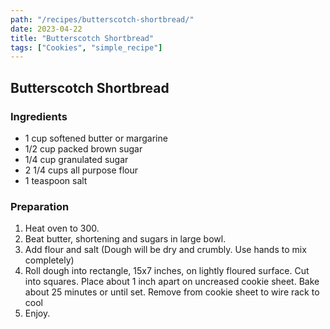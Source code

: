```yaml
---
path: "/recipes/butterscotch-shortbread/"
date: 2023-04-22
title: "Butterscotch Shortbread"
tags: ["Cookies", "simple_recipe"]
---
```


## Butterscotch Shortbread
### Ingredients

- 1 cup softened butter or margarine
- 1/2 cup packed brown sugar
- 1/4 cup granulated sugar
- 2 1/4 cups all purpose flour
- 1 teaspoon salt 


### Preparation

1. Heat oven to 300. 
2. Beat butter, shortening and sugars in large bowl. 
3. Add flour and salt (Dough will be dry and crumbly. Use hands to mix completely)
4. Roll dough into rectangle, 15x7 inches, on lightly floured surface. Cut into squares. Place about 1 inch apart on uncreased cookie sheet. Bake about 25 minutes or until set. Remove from cookie sheet to wire rack to cool 
5. Enjoy.  
